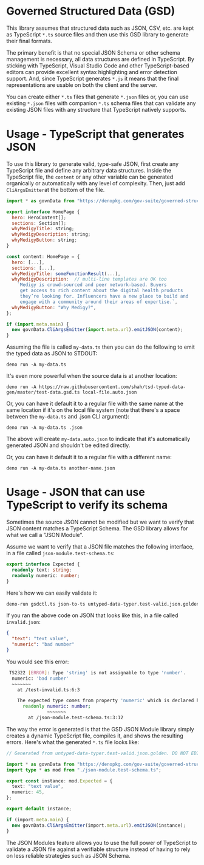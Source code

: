 # Governed Structured Data (GSD)

This library assumes that structured data such as JSON, CSV, etc. are kept as TypeScript `*.ts` source files and then use this GSD library to generate their final formats. 

The primary benefit is that no special JSON Schema or other schema management is necessary, all data structures are defined in TypeScript. By sticking with TypeScript, Visual Studio Code and other TypeScript-based editors can provide excellent syntax highlighting and error detection support. And, since TypeScript generates `*.js` it means that the final representations are usable on both the client and the server.

You can create either `*.ts` files that generate `*.json` files or, you can use existing `*.json` files with companion `*.ts` schema files that can validate any existing JSON files with any structure that TypeScript natively supports.

# Usage - TypeScript that generates JSON

To use this library to generate valid, type-safe JSON, first create any TypeScript file and define any arbitrary data structures. Inside the TypeScript file, the `content` or any other variable can be generated organically or automatically with any level of complexity. Then, just add `CliArgsEmitter`at the bottom of the file.

```javascript
import * as govnData from "https://denopkg.com/gov-suite/governed-structured-data/mod.ts";

export interface HomePage {
  hero: HeroContent[];
  sections: Section[];
  whyMedigyTitle: string;
  whyMedigyDescription: string;
  whyMedigyButton: string;
}

const content: HomePage = {
  hero: [...],
  sections: [...],
  whyMedigyTitle: someFunctionResult(...),
  whyMedigyDescription:  // multi-line templates are OK too
    `Medigy is crowd-sourced and peer network-based. Buyers 
     get access to rich content about the digital health products 
     they’re looking for. Influencers have a new place to build and
     engage with a community around their areas of expertise.`,
  whyMedigyButton: "Why Medigy?",
};

if (import.meta.main) {
  new govnData.CliArgsEmitter(import.meta.url).emitJSON(content);
}
```

Assuming the file is called `my-data.ts` then you can do the following to emit the typed data as JSON to STDOUT:

```
deno run -A my-data.ts 
```

It's even more powerful when the source data is at another location:

```
deno run -A https://raw.githubusercontent.com/shah/tsd-typed-data-gen/master/test-data.gsd.ts local-file.auto.json
```

Or, you can have it default it to a regular file with the same name at the same location if it's on the local file system (note that there's a space between the `my-data.ts` and .json CLI argument):

```
deno run -A my-data.ts .json
```

The above will create `my-data.auto.json` to indicate that it's automatically generated JSON and shouldn't be edited directly.

Or, you can have it default it to a regular file with a different name:

```
deno run -A my-data.ts another-name.json
```

# Usage - JSON that can use TypeScript to verify its schema

Sometimes the source JSON cannot be modified but we want to verify that JSON content matches a TypeScript Schema. The GSD library allows for what we call a "JSON Module".

Assume we want to verify that a JSON file matches the following interface, in a file called `json-module.test-schema.ts`:

```typescript
export interface Expected {
  readonly text: string;
  readonly numeric: number;
}
```

Here's how we can easily validate it:

```bash
deno-run gsdctl.ts json-to-ts untyped-data-typer.test-valid.json.golden --type-import="./json-module.test-schema.ts" --type=Expected --validate
```

If you ran the above code on JSON that looks like this, in a file called `invalid.json`:

```json
{
  "text": "text value",
  "numeric": "bad number"
}
```

You would see this error:

```bash
 TS2322 [ERROR]: Type 'string' is not assignable to type 'number'.
  numeric: 'bad number'
  ~~~~~~~
    at /test-invalid.ts:6:3

    The expected type comes from property 'numeric' which is declared here on type 'Expected'
      readonly numeric: number;
               ~~~~~~~
        at /json-module.test-schema.ts:3:12
```

The way the error is generated is that the GSD JSON Module library simply creates a dynamic TypeScript file, compiles it, and shows the resulting errors. Here's what the generated `*.ts` file looks like:

```typescript
// Generated from untyped-data-typer.test-valid.json.golden. DO NOT EDIT.

import * as govnData from "https://denopkg.com/gov-suite/governed-structured-data/mod.ts";
import type * as mod from "./json-module.test-schema.ts";

export const instance: mod.Expected = {
  text: "text value",
  numeric: 45,
};

export default instance;

if (import.meta.main) {
  new govnData.CliArgsEmitter(import.meta.url).emitJSON(instance);
}
```

The JSON Modules feature allows you to use the full power of TypeScript to validate a JSON file against a verifiable structure instead of having to rely on less reliable strategies such as JSON Schema.